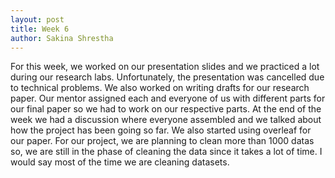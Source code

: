 ```yaml
---
layout: post
title: Week 6
author: Sakina Shrestha
---
```


For this week, we worked on our presentation slides and we practiced a lot during our research labs. Unfortunately, the presentation was cancelled due to technical problems. We also worked on writing drafts for our research paper. Our mentor assigned each and everyone of us with different parts for our final paper so we had to work on our respective parts. At the end of the week we had a discussion where everyone assembled and we talked about how the project has been going so far. We also started using overleaf for our paper. For our project, we are planning to clean more than 1000 datas so, we are still in the phase of cleaning the data since it takes a lot of time. I would say most of the time we are cleaning datasets. 

